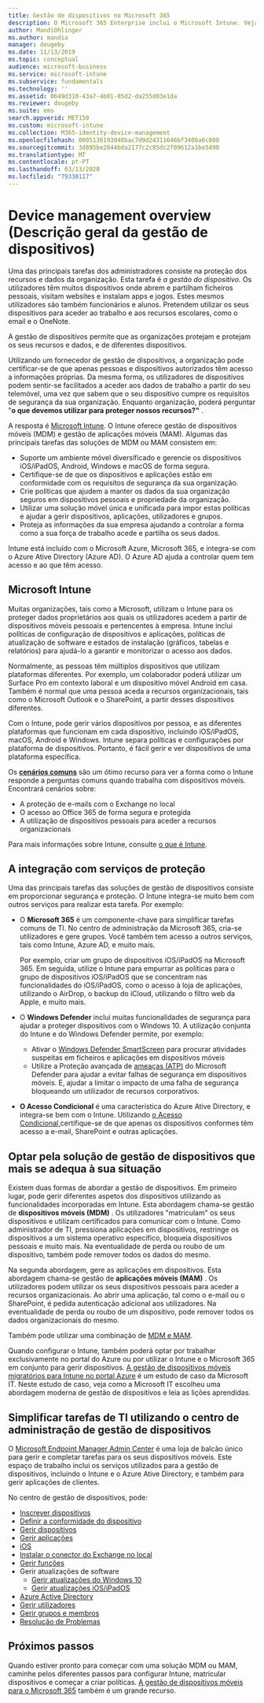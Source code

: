 ```yaml
---
title: Gestão de dispositivos no Microsoft 365
description: O Microsoft 365 Enterprise inclui o Microsoft Intune. Veja como a Intune fornece gestão de dispositivos móveis e gestão de aplicações móveis para a sua organização. Leia cenários comuns e use O Intune para implementar o Microsoft 365 no seu ambiente.
author: MandiOhlinger
ms.author: mandia
manager: dougeby
ms.date: 11/13/2019
ms.topic: conceptual
audience: microsoft-business
ms.service: microsoft-intune
ms.subservice: fundamentals
ms.technology: ''
ms.assetid: 0649d310-43a7-4b01-85d2-da255d03e1da
ms.reviewer: dougeby
ms.suite: ems
search.appverid: MET150
ms.custom: microsoft-intune
ms.collection: M365-identity-device-management
ms.openlocfilehash: 0005136193048bac7d9d24311646bf3406a6c800
ms.sourcegitcommit: 3d895be2844bda2177c2c85dc2f09612a1be5490
ms.translationtype: MT
ms.contentlocale: pt-PT
ms.lasthandoff: 03/13/2020
ms.locfileid: "79330117"
---
```

# <a name="device-management-overview"></a>Device management overview (Descrição geral da gestão de dispositivos)

Uma das principais tarefas dos administradores consiste na proteção dos recursos e dados da organização. Esta tarefa é *a gestão do dispositivo.* Os utilizadores têm muitos dispositivos onde abrem e partilham ficheiros pessoais, visitam websites e instalam apps e jogos. Estes mesmos utilizadores são também funcionários e alunos. Pretendem utilizar os seus dispositivos para aceder ao trabalho e aos recursos escolares, como o email e o OneNote.

A gestão de dispositivos permite que as organizações protejam e protejam os seus recursos e dados, e de diferentes dispositivos.

Utilizando um fornecedor de gestão de dispositivos, a organização pode certificar-se de que apenas pessoas e dispositivos autorizados têm acesso a informações próprias. Da mesma forma, os utilizadores de dispositivos podem sentir-se facilitados a aceder aos dados de trabalho a partir do seu telemóvel, uma vez que sabem que o seu dispositivo cumpre os requisitos de segurança da sua organização. Enquanto organização, poderá perguntar "**o que devemos utilizar para proteger nossos recursos?"** .

A resposta é [Microsoft Intune](what-is-intune.md). O Intune oferece gestão de dispositivos móveis (MDM) e gestão de aplicações móveis (MAM). Algumas das principais tarefas das soluções de MDM ou MAM consistem em:

- Suporte um ambiente móvel diversificado e gerencie os dispositivos iOS/iPadOS, Android, Windows e macOS de forma segura.
- Certifique-se de que os dispositivos e aplicações estão em conformidade com os requisitos de segurança da sua organização.
- Crie políticas que ajudem a manter os dados da sua organização seguros em dispositivos pessoais e propriedade da organização.
- Utilizar uma solução móvel única e unificada para impor estas políticas e ajudar a gerir dispositivos, aplicações, utilizadores e grupos.
- Proteja as informações da sua empresa ajudando a controlar a forma como a sua força de trabalho acede e partilha os seus dados.

Intune está incluído com o Microsoft Azure, Microsoft 365, e integra-se com o Azure Ative Directory (Azure AD). O Azure AD ajuda a controlar quem tem acesso e ao que têm acesso.

## <a name="microsoft-intune"></a>Microsoft Intune

Muitas organizações, tais como a Microsoft, utilizam o Intune para os proteger dados proprietários aos quais os utilizadores acedem a partir de dispositivos móveis pessoais e pertencentes à empresa. Intune inclui políticas de configuração de dispositivos e aplicações, políticas de atualização de software e estados de instalação (gráficos, tabelas e relatórios) para ajudá-lo a garantir e monitorizar o acesso aos dados.

Normalmente, as pessoas têm múltiplos dispositivos que utilizam plataformas diferentes. Por exemplo, um colaborador poderá utilizar um Surface Pro em contexto laboral e um dispositivo móvel Android em casa. Também é normal que uma pessoa aceda a recursos organizacionais, tais como o Microsoft Outlook e o SharePoint, a partir desses dispositivos diferentes.

Com o Intune, pode gerir vários dispositivos por pessoa, e as diferentes plataformas que funcionam em cada dispositivo, incluindo iOS/iPadOS, macOS, Android e Windows. Intune separa políticas e configurações por plataforma de dispositivos. Portanto, é fácil gerir e ver dispositivos de uma plataforma específica.

Os **[cenários comuns](common-scenarios.md)** são um ótimo recurso para ver a forma como o Intune responde a perguntas comuns quando trabalha com dispositivos móveis. Encontrará cenários sobre:  

- A proteção de e-mails com o Exchange no local
- O acesso ao Office 365 de forma segura e protegida
- A utilização de dispositivos pessoais para aceder a recursos organizacionais

Para mais informações sobre Intune, consulte [o que é Intune](what-is-intune.md).

## <a name="integration-with-secure-and-protect-services"></a>A integração com serviços de proteção

Uma das principais tarefas das soluções de gestão de dispositivos consiste em proporcionar segurança e proteção. O Intune integra-se muito bem com outros serviços para realizar esta tarefa. Por exemplo:

- O **Microsoft 365** é um componente-chave para simplificar tarefas comuns de TI. No centro de administração da Microsoft 365, cria-se utilizadores e gere grupos. Você também tem acesso a outros serviços, tais como Intune, Azure AD, e muito mais.

  Por exemplo, criar um grupo de dispositivos iOS/iPadOS na Microsoft 365. Em seguida, utilize o Intune para empurrar as políticas para o grupo de dispositivos iOS/iPadOS que se concentram nas funcionalidades do iOS/iPadOS, como o acesso à loja de aplicações, utilizando o AirDrop, o backup do iCloud, utilizando o filtro web da Apple, e muito mais.

- O **Windows Defender** inclui muitas funcionalidades de segurança para ajudar a proteger dispositivos com o Windows 10. A utilização conjunta do Intune e do Windows Defender permite, por exemplo:

  - Ativar o [Windows Defender SmartScreen](../protect/endpoint-protection-windows-10.md) para procurar atividades suspeitas em ficheiros e aplicações em dispositivos móveis
  - Utilize a Proteção avançada de [ameaças (ATP)](../protect/advanced-threat-protection.md) do Microsoft Defender para ajudar a evitar falhas de segurança em dispositivos móveis. E, ajudar a limitar o impacto de uma falha de segurança bloqueando um utilizador de recursos corporativos.

- **O Acesso Condicional** é uma característica do Azure Ative Directory, e integra-se bem com o Intune. Utilizando [o Acesso Condicional,](../protect/conditional-access.md)certifique-se de que apenas os dispositivos conformes têm acesso a e-mail, SharePoint e outras aplicações.

## <a name="choose-the-device-management-solution-thats-right-for-you"></a>Optar pela solução de gestão de dispositivos que mais se adequa à sua situação

Existem duas formas de abordar a gestão de dispositivos. Em primeiro lugar, pode gerir diferentes aspetos dos dispositivos utilizando as funcionalidades incorporadas em Intune. Esta abordagem chama-se gestão de **dispositivos móveis (MDM)** . Os utilizadores "matriculam" os seus dispositivos e utilizam certificados para comunicar com o Intune. Como administrador de TI, pressiona aplicações em dispositivos, restringe os dispositivos a um sistema operativo específico, bloqueia dispositivos pessoais e muito mais. Na eventualidade de perda ou roubo de um dispositivo, também pode remover todos os dados do mesmo.

Na segunda abordagem, gere as aplicações em dispositivos. Esta abordagem chama-se gestão de **aplicações móveis (MAM)** . Os utilizadores podem utilizar os seus dispositivos pessoais para aceder a recursos organizacionais. Ao abrir uma aplicação, tal como o e-mail ou o SharePoint, é pedida autenticação adicional aos utilizadores. Na eventualidade de perda ou roubo de um dispositivo, pode remover todos os dados organizacionais do mesmo.

Também pode utilizar uma combinação de [MDM e MAM](byod-technology-decisions.md).

Quando configurar o Intune, também poderá optar por trabalhar exclusivamente no portal do Azure ou por utilizar o Intune e o Microsoft 365 em conjunto para gerir dispositivos. [A gestão de dispositivos móveis migratórios para Intune no portal Azure](https://www.microsoft.com/itshowcase/Article/Content/1042/Migrating-mobile-device-management-to-Intune-in-the-Azure-portal) é um estudo de caso da Microsoft IT. Neste estudo de caso, veja como a Microsoft IT escolheu uma abordagem moderna de gestão de dispositivos e leia as lições aprendidas.

## <a name="simplify-it-tasks-using-the-device-management-admin-center"></a>Simplificar tarefas de TI utilizando o centro de administração de gestão de dispositivos

O [Microsoft Endpoint Manager Admin Center](https://go.microsoft.com/fwlink/?linkid=2109431) é uma loja de balcão único para gerir e completar tarefas para os seus dispositivos móveis. Este espaço de trabalho inclui os serviços utilizados para a gestão de dispositivos, incluindo o Intune e o Azure Ative Directory, e também para gerir aplicações de clientes.

No centro de gestão de dispositivos, pode:

- [Inscrever dispositivos](../enrollment/device-enrollment.md)
- [Definir a conformidade do dispositivo](../protect/device-compliance-get-started.md)
- [Gerir dispositivos](../remote-actions/device-management.md)
- [Gerir aplicações](../apps/app-management.md)  
- [ iOS](../apps/vpp-ebooks-ios.md)  
- [Instalar o conector do Exchange no local](../protect/exchange-connector-install.md)  
- [Gerir funções](role-based-access-control.md)  
- Gerir atualizações de software
  - [Gerir atualizações do Windows 10](../protect/windows-update-for-business-configure.md)  
  - [Gerir atualizações iOS/iPadOS](../protect/software-updates-ios.md)  
- [Azure Active Directory](https://docs.microsoft.com/azure/active-directory)  
- [Gerir utilizadores](https://docs.microsoft.com/azure/active-directory/fundamentals/add-users-azure-active-directory)
- [Gerir grupos e membros](https://docs.microsoft.com/azure/active-directory/fundamentals/active-directory-manage-groups)
- [Resolução de Problemas](help-desk-operators.md)

## <a name="next-steps"></a>Próximos passos

Quando estiver pronto para começar com uma solução MDM ou MAM, caminhe pelos diferentes passos para configurar Intune, matricular dispositivos e começar a criar políticas. [A gestão de dispositivos móveis para o Microsoft 365](https://docs.microsoft.com/microsoft-365/enterprise/mobility-infrastructure) também é um grande recurso.
